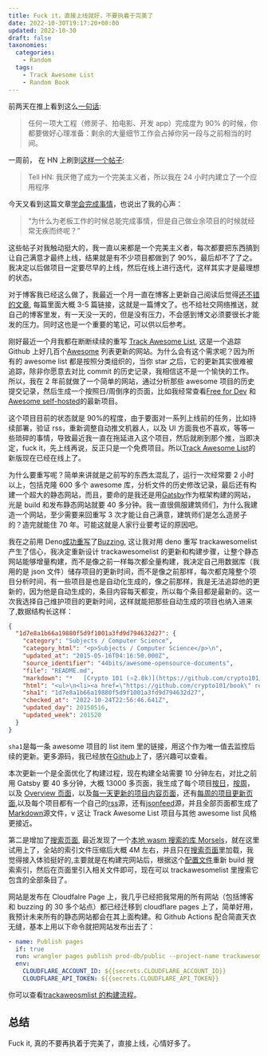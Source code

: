 ```yaml
---
title: Fuck it，直接上线就好，不要执着于完美了
date: 2022-10-30T19:17:20+08:00
updated: 2022-10-30
draft: false
taxonomies:
  categories:
    - Random
  tags:
    - Track Awesome List
    - Random Book
---
```


前两天在推上看到这么[一句话](https://twitter.com/UselessIdeasBot/status/1586134491260747778):

> 任何一项大工程（修房子、拍电影、开发 app）完成度为 90% 的时候，你都要做好心理准备：剩余的大量细节工作会占掉你另一段与之前相当的时间。

一周前， 在 HN 上刷到[这样一个帖子](https://news.ycombinator.com/item?id=33303269):

> Tell HN: 我厌倦了成为一个完美主义者，所以我在 24 小时内建立了一个应用程序

今天又看到这篇文章[学会完成事情](https://www.boristhebrave.com/2022/09/14/learning-to-finish-things/)，也说出了我的心声：

> “为什么为老板工作的时候总能完成事情，但是自己做业余项目的时候就经常无疾而终呢？”

这些帖子对我触动挺大的，我一直以来都是一个完美主义者，每次都要把东西搞到让自己满意才最终上线，结果就是有不少项目都做到了 90%，最后却不了了之。我决定以后做项目一定要尽早的上线，然后在线上进行迭代，这样其实才是最理想的状态。

对于博客我已经这么做了，我最近一个月一直在博客上更新自己阅读后觉得[还不错的文章](https://www.owenyoung.com/categories/journal/), 每篇里面大概 3-5 篇链接，这就是一篇博文了。也不给社交网络推送，就自己的博客里发，有一天没一天的，但是没有压力，不会感到博文必须要很长才能发的压力。同时这也是一个重要的笔记，可以供以后参考。

刚好最近一个月我都在断断续续的重写 [Track Awesome List](https://www.trackawesomelist.com), 这是一个追踪 Github 上好几百个[Awesome](https://github.com/topics/awesome)
列表更新的网站。为什么会有这个需求呢？因为所有的 awesome list 都是按照分类组织的，当你 star 之后，它的更新其实很难被追踪，除非你愿意去对比 commit 的历史记录，我相信这不是一个愉快的工作。所以，我在 2 年前就做了一个简单的网站，通过分析那些 awesome 项目的历史提交记录，然后生成一个按照日/周倒序的页面，比如我经常查看[Free for Dev](https://www.trackawesomelist.com/ripienaar/free-for-dev/) 和 [Awesome self-hosted](https://www.trackawesomelist.com/awesome-selfhosted/awesome-selfhosted/)的最新项目。

<!-- more -->

这个项目目前的状态就是 90%的程度，由于要面对一系列上线前的任务，比如持续部署，验证 rss，重新调整自动推文机器人，以及 UI 方面我也不喜欢，等等一些琐碎的事情，导致最近我一直在拖延进入这个项目，然后就刷到那个推，当即决定，fuck it，先上线再说，反正只是一个免费项目。所以[Track Awesome List](https://www.trackawesomelist.com/)的新版现在已经在线上了。

为什么要重写呢？简单来讲就是之前写的东西太混乱了，运行一次经常要 2 小时以上，包括克隆 600 多个 awesome 库，分析文件的历史修改记录，最后还有构建一个超大的静态网站，而且，要命的是我还是用[Gatsby](https://www.gatsbyjs.com/)作为框架构建的网站，光是 build 和发布静态网站就要 40 多分钟。我一直很佩服建筑师们，为什么我建造一个网站，至少需要来回重写 3 次才能让自己满意，建筑师们是怎么造房子的？造完就能住 70 年。可能这就是人家行业要考证的原因吧。

我在之前用 Deno[成功重写](https://www.owenyoung.com/blog/new-buzzing/)了[Buzzing](https://www.buzzing.cc), 这让我对用 deno 重写 trackawesomelist 产生了信心，我决定重新设计 trackawesomelist 的更新和构建步骤，让整个静态网站能够增量构建，而不是像之前一样每次都全量构建，我决定自己用数据库（我用的是 json 文件）储存项目的更新时间，而不是像之前那样，每次都克隆整个项目分析时间，有一些项目是也是自动化生成的，像之前那样，我是无法追踪他的更新的，因为他是自动生成的，条目内容每天都变，所以每个条目都是最新的。这一次我选择自己维护项目的更新时间，这样就能把那些自动生成的项目也纳入进来了,数据结构长这样：

```json
{
  "1d7e8a1b66a19880f5d9f1001a3fd9d794632d27": {
    "category": "Subjects / Computer Science",
    "category_html": "<p>Subjects / Computer Science</p>\n",
    "updated_at": "2015-05-16T04:16:50.000Z",
    "source_identifier": "44bits/awesome-opensource-documents",
    "file": "README.md",
    "markdown": "*   [Crypto 101 (⭐2.8k)](https://github.com/crypto101/book) ([Site](https://www.crypto101.io/), cc-nc) - the introductory book on cryptography",
    "html": "<ul>\n<li><a href=\"https://github.com/crypto101/book\" rel=\"noopener noreferrer\">Crypto 101 (⭐2.8k)</a> (<a href=\"https://www.crypto101.io/\" rel=\"noopener noreferrer\">Site</a>, cc-nc) - the introductory book on cryptography</li>\n</ul>\n",
    "sha1": "1d7e8a1b66a19880f5d9f1001a3fd9d794632d27",
    "checked_at": "2022-10-24T22:56:46.641Z",
    "updated_day": 20150516,
    "updated_week": 201520
  }
}
```

`sha1`是每一条 awesome 项目的 list item 里的链接，用这个作为唯一值去监控后续的更新。更多源码，我已经放在[Github](https://github.com/trackawesomelist/trackawesomelist-source)上了，感兴趣可以查看。

本次更新一个是全面优化了构建过程，现在构建全站需要 10 分钟左右，对比之前用 Gatsby 要 40 多分钟，大概 13000 多页面，我生成了每个项目[按日](https://www.trackawesomelist.com/ripienaar/free-for-dev/)，[按周](https://www.trackawesomelist.com/ripienaar/free-for-dev/week/)，以及 [Overview 页面](https://www.trackawesomelist.com/ripienaar/free-for-dev/readme/)，以及[每一天更新的项目内容页面](https://www.trackawesomelist.com/2022/10/17/)，还有[每周的项目更新页面](https://www.trackawesomelist.com/2022/39/),以及每个项目都有一个自己的[rss](https://www.trackawesomelist.com/ripienaar/free-for-dev/rss.xml)源，还有[jsonfeed](https://www.trackawesomelist.com/dustinspecker/awesome-eslint/feed.json)源，并且全部页面都生成了[Markdown](https://github.com/trackawesomelist/trackawesomelist)源文件，v 这让 Track Awesome List 项目与其他 awesome list 风格更接近。

第二是增加了[搜索页面](https://www.trackawesomelist.com/search/), 最近发现了一个[本地 wasm 搜索的库 Morsels](https://github.com/ang-zeyu/morsels)，就在这里试用上了，全站的索引文件压缩后大概 4M 左右，并且只在[搜索页面](https://www.trackawesomelist.com/search/)里加载，我觉得接入体验挺好的,主要就是在构建完网站后，根据这个[配置文件](https://github.com/trackawesomelist/trackawesomelist-source/blob/main/morsels_config.json)重新 build 搜索索引，然后在页面里引入相关文件即可，现在可以 trackawesomelist 里搜索它包含的全部条目了。

网站是发布在 Cloudfalre Page 上，我几乎已经把我常用的所有网站（包括博客和 buzzing 的 30 多个站点）都已经迁移到 cloudflare pages 上了，简单好用，我预计未来所有的静态网站都会在其上面构建。和 Github Actions 配合简直天衣无缝，基本上用以下命令就把网站发布出去了：

```yaml
- name: Publish pages
  if: true
  run: wrangler pages publish prod-db/public --project-name trackawesomelist
  env:
    CLOUDFLARE_ACCOUNT_ID: ${{secrets.CLOUDFLARE_ACCOUNT_ID}}
    CLOUDFLARE_API_TOKEN: ${{secrets.CLOUDFLARE_API_TOKEN}}
```

你可以查看[trackaweosmlist 的构建流程](https://github.com/trackawesomelist/trackawesomelist-source/blob/main/.github/workflows/cron.yml)。

## 总结

Fuck it, 真的不要再执着于完美了，直接上线，心情好多了。
